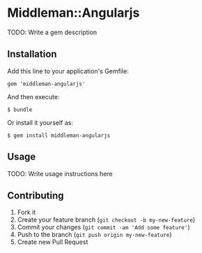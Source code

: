 # Middleman::Angularjs

TODO: Write a gem description

## Installation

Add this line to your application's Gemfile:

    gem 'middleman-angularjs'

And then execute:

    $ bundle

Or install it yourself as:

    $ gem install middleman-angularjs

## Usage

TODO: Write usage instructions here

## Contributing

1. Fork it
2. Create your feature branch (`git checkout -b my-new-feature`)
3. Commit your changes (`git commit -am 'Add some feature'`)
4. Push to the branch (`git push origin my-new-feature`)
5. Create new Pull Request
